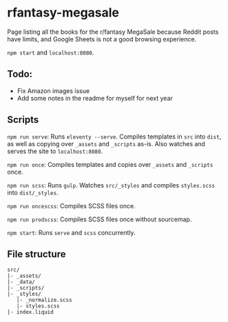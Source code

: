 # rfantasy-megasale

Page listing all the books for the r/fantasy MegaSale because Reddit posts have limits, and Google Sheets is not a good browsing experience.

`npm start` and `localhost:8080`.

## Todo:
- Fix Amazon images issue
- Add some notes in the readme for myself for next year

## Scripts

`npm run serve`: Runs `eleventy --serve`. Compiles templates in `src` into `dist`, as well as copying over `_assets` and `_scripts` as-is. Also watches and serves the site to `localhost:8080`.

`npm run once`: Compiles templates and copies over `_assets` and `_scripts` once.

`npm run scss`: Runs `gulp`. Watches `src/_styles` and compiles `styles.scss` into `dist/_styles`.

`npm run oncescss`: Compiles SCSS files once.

`npm run prodscss`: Compiles SCSS files once without sourcemap.

`npm start`: Runs `serve` and `scss` concurrently.

## File structure

```
src/
|- _assets/
|- _data/
|- _scripts/
|- _styles/
   |- _normalize.scss
   |- styles.scss
|- index.liquid
```
